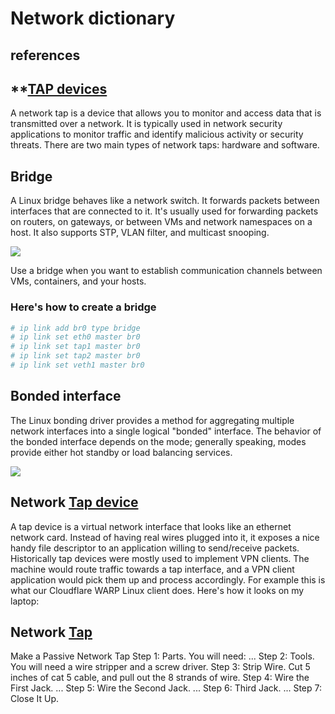 # Network dictionary

## references

## **[TAP devices](https://www.netscout.com/what-is/Network-Tap#:~:text=A%20network%20tap%20is%20a,network%20taps%3A%20hardware%20and%20software.)

A network tap is a device that allows you to monitor and access data that is transmitted over a network. It is typically used in network security applications to monitor traffic and identify malicious activity or security threats. There are two main types of network taps: hardware and software.

## Bridge

A Linux bridge behaves like a network switch. It forwards packets between interfaces that are connected to it. It's usually used for forwarding packets on routers, on gateways, or between VMs and network namespaces on a host. It also supports STP, VLAN filter, and multicast snooping.

![](https://developers.redhat.com/blog/wp-content/uploads/2018/10/bridge.png)

Use a bridge when you want to establish communication channels between VMs, containers, and your hosts.

### Here's how to create a bridge

```bash
# ip link add br0 type bridge
# ip link set eth0 master br0
# ip link set tap1 master br0
# ip link set tap2 master br0
# ip link set veth1 master br0
```

## Bonded interface

The Linux bonding driver provides a method for aggregating multiple network interfaces into a single logical "bonded" interface. The behavior of the bonded interface depends on the mode; generally speaking, modes provide either hot standby or load balancing services.

![](https://developers.redhat.com/blog/wp-content/uploads/2018/10/bond.png)

## Network **[Tap device](https://blog.cloudflare.com/virtual-networking-101-understanding-tap)**

A tap device is a virtual network interface that looks like an ethernet network card. Instead of having real wires plugged into it, it exposes a nice handy file descriptor to an application willing to send/receive packets. Historically tap devices were mostly used to implement VPN clients. The machine would route traffic towards a tap interface, and a VPN client application would pick them up and process accordingly. For example this is what our Cloudflare WARP Linux client does. Here's how it looks on my laptop:

## Network **[Tap](https://www.instructables.com/Make-a-Passive-Network-Tap/)**

Make a Passive Network Tap
Step 1: Parts. You will need: ...
Step 2: Tools. You will need a wire stripper and a screw driver.
Step 3: Strip Wire. Cut 5 inches of cat 5 cable, and pull out the 8 strands of wire.
Step 4: Wire the First Jack. ...
Step 5: Wire the Second Jack. ...
Step 6: Third Jack. ...
Step 7: Close It Up.
